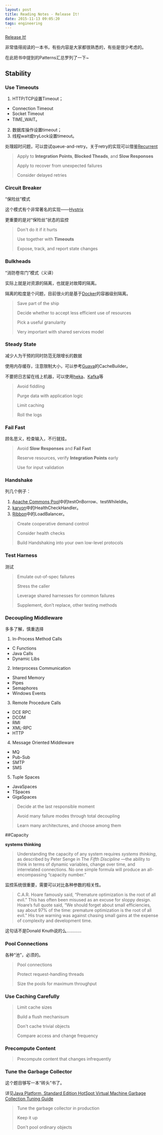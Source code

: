 ```yaml
---
layout: post
title: Reading Notes - Release It!
date: 2015-11-13 09:05:20
tags: engineering
---
```


[Release It!](http://book.douban.com/subject/2065284/)

非常值得阅读的一本书，有些内容是大家都很熟悉的，有些是很少考虑的。

在此把书中提到的Patterns汇总罗列了一下~


## Stability

### Use Timeouts

1. HTTP/TCP设置Timeout；
  * Connection Timeout
  * Socket Timeout
  * TIME_WAIT。
2. 数据库操作设置timeout；
3. 线程wait或tryLock设置timeout。

处理超时问题，可以尝试queue-and-retry。关于retry的实现可以借鉴[Recurrent](https://github.com/jhalterman/recurrent)

> Apply to **Integration Points**, **Blocked Theads**, and **Slow Responses**
> 
> Apply to recover from unexpected failures
> 
> Consider delayed retries

### Circuit Breaker

“保险丝”模式

这个模式有个非常著名的实现——[Hystrix](https://github.com/Netflix/Hystrix)

更重要的是对“保险丝”状态的监控

> Don't do it if it hurts
> 
> Use together with **Timeouts**
> 
> Expose, track, and report state changes

### Bulkheads

“消防卷帘门”模式（义译）

实际上就是对资源的隔离，也就是对故障的隔离。

隔离的粒度是个问题，目前很火的是基于[Docker](https://www.docker.com/)的容器级别隔离。

> Save part of the ship
> 
> Decide whether to accept less efficient use of resources
> 
> Pick a useful granularity
> 
> Very important with shared services model

### Steady State

减少人为干预的同时防范无限增长的数据

使用内存缓存，注意限制大小，可以参考[Guava](https://github.com/google/guava)的CacheBuilder。

不要把日志留在线上机器，可以使用[heka](https://github.com/mozilla-services/heka)、[Kafka](http://kafka.apache.org/)等

> Avoid fiddling
> 
> Purge data with application logic
> 
> Limit caching
> 
> Roll the logs

### Fail Fast

顾名思义，检查输入，不行就挂。

> Avoid **Slow Responses** and **Fail Fast**
> 
> Reserve resources, verify **Integration Points** early
> 
> Use for input validation

### Handshake

列几个例子：

1. [Apache Commons Pool](http://commons.apache.org/proper/commons-pool/)中的testOnBorrow、testWhileIdle。
2. [karyon](https://github.com/Netflix/karyon)中的HealthCheckHandler。
3. [Ribbon](https://github.com/Netflix/ribbon)中的LoadBalancer。

> Create cooperative demand control
> 
> Consider health checks
> 
> Build Handshaking into your own low-level protocols

### Test Harness

测试

> Emulate out-of-spec failures
> 
> Stress the caller
> 
> Leverage shared harnesses for common failures
> 
> Supplement, don’t replace, other testing methods

### Decoupling Middleware

多多了解，慎重选择

1. In-Process Method Calls
  * C Functions
  * Java Calls
  * Dynamic Libs
2. Interprocess Communication
  * Shared Memory
  * Pipes
  * Semaphores
  * Windows Events
3. Remote Procedure Calls
  * DCE RPC
  * DCOM
  * RMI
  * XML-RPC
  * HTTP
4. Message Oriented Middleware
  * MQ
  * Pub-Sub
  * SMTP
  * SMS
5. Tuple Spaces
  * JavaSpaces
  * TSpaces
  * GigaSpaces

> Decide at the last responsible moment
> 
> Avoid many failure modes through total decoupling
> 
> Learn many architectures, and choose among them

##Capacity

**systems thinking**

> Understanding the capacity of any system requires *systems thinking*, as described by Peter Senge in The *Fifth Discipline* —the ability to think in terms of dynamic variables, change over time, and interrelated connections. No one simple formula will produce an all-encompassing “capacity number.” 

监控系统很重要，需要可以对比各种参数的相关性。

> C.A.R. Hoare famously said, “Premature optimization is the root of all evil.” This has often been misused as an excuse for sloppy design. Hoare’s full quote said, “We should forget about small efficiencies, say about 97% of the time: premature optimization is the root of all evil.” His true warning was against chasing small gains at the expense of complexity and development time.

这句话不是Donald Knuth说的么…………

### Pool Connections

各种“池”，必须的。

> Pool connections
>
> Protect request-handling threads
> 
> Size the pools for maximum throughput

### Use Caching Carefully

> Limit cache sizes
> 
> Build a flush mechanisum
> 
> Don't cache trivial objects
> 
> Compare access and change frequency

### Precompute Content

> Precompute content that changes infrequently

### Tune the Garbage Collector

这个题目够写一本“砖头”书了。

详见[Java Platform, Standard Edition HotSpot Virtual Machine Garbage Collection Tuning Guide](https://docs.oracle.com/javase/8/docs/technotes/guides/vm/gctuning/)> Tune the garbage collector in production
> 
> Keep it up
> 
> Don't pool ordinary objects
